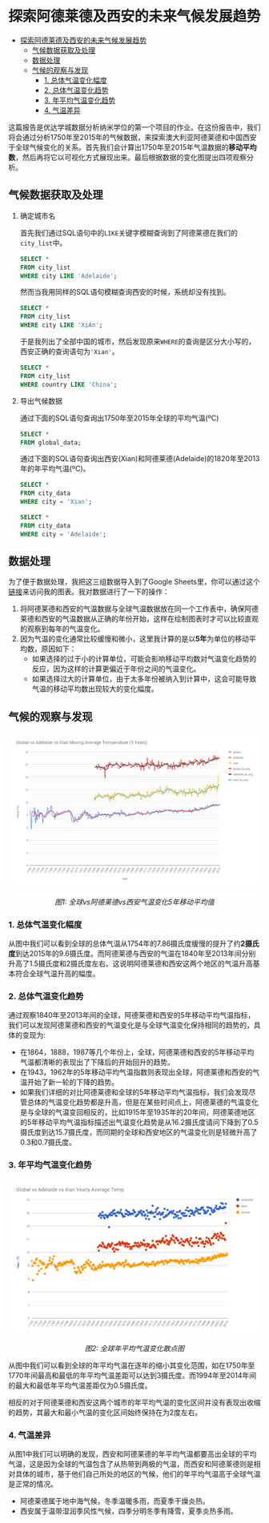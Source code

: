 # 探索阿德莱德及西安的未来气候发展趋势

<!-- TOC -->

- [探索阿德莱德及西安的未来气候发展趋势](#探索阿德莱德及西安的未来气候发展趋势)
  - [气候数据获取及处理](#气候数据获取及处理)
  - [数据处理](#数据处理)
  - [气候的观察与发现](#气候的观察与发现)
    - [1. 总体气温变化幅度](#1-总体气温变化幅度)
    - [2. 总体气温变化趋势](#2-总体气温变化趋势)
    - [3. 年平均气温变化趋势](#3-年平均气温变化趋势)
    - [4. 气温差异](#4-气温差异)

<!-- /TOC -->

这篇报告是优达学城数据分析纳米学位的第一个项目的作业。在这份报告中，我们将会通过分析1750年至2015年的气候数据，来探索澳大利亚阿德莱德和中国西安于全球气候变化的关系。首先我们会计算出1750年至2015年气温数据的**移动平均数**，然后再将它以可视化方式展现出来。最后根据数据的变化图提出四项观察分析。

## 气候数据获取及处理

1. 确定城市名

    首先我们通过SQL语句中的```LIKE```关键字模糊查询到了阿德莱德在我们的```city_list```中。

    ```sql
    SELECT *
    FROM city_list
    WHERE city LIKE 'Adelaide';
    ```

    然而当我用同样的SQL语句模糊查询西安的时候，系统却没有找到。

    ```sql
    SELECT *
    FROM city_list
    WHERE city LIKE 'XiAn';
    ```

    于是我列出了全部中国的城市，然后发现原来```WHERE```的查询是区分大小写的，西安正确的查询语句为```'Xian'```。

    ```sql
    SELECT *
    FROM city_list
    WHERE country LIKE 'China';
    ```

2. 导出气候数据

    通过下面的SQL语句查询出1750年至2015年全球的平均气温(ºC)
    ```sql
    SELECT *
    FROM global_data;
    ```

    通过下面的SQL语句查询出西安(Xian)和阿德莱德(Adelaide)的1820年至2013年的年平均气温(ºC)。

    ```sql
    SELECT *
    FROM city_data
    WHERE city = 'Xian';
    ```
    ```sql
    SELECT *
    FROM city_data
    WHERE city = 'Adelaide';
    ```

## 数据处理

为了便于数据处理，我把这三组数据导入到了Google Sheets里，你可以通过这个[链接](https://docs.google.com/spreadsheets/d/120TBdFWjVPjxAHPRqfpSzKMtIGbOLMjwFTij7tHlVjM/edit?usp=sharing)来访问我的图表。我对数据进行了一下的操作：

1. 将阿德莱德和西安的气温数据与全球气温数据放在同一个工作表中，确保阿德莱德和西安的气温数据从正确的年份开始，这样在绘制图表时才可以比较直观的观察到每年的气温变化。
2. 因为气温的变化通常比较缓慢和微小，这里我计算的是以**5年**为单位的移动平均数，原因如下：
    * 如果选择的过于小的计算单位，可能会影响移动平均数对气温变化趋势的反应，因为这样的计算更偏近于年份之间的气温变化。
    * 如果选择过大的计算单位，由于太多年份被纳入到计算中，这会可能导致气温的移动平均数出现较大的变化幅度。

## 气候的观察与发现

<p align="center">
    <img src="resource/global_adl_xian_5y_avg_chart.png" alt="">
</p >
<p align="center">
    <em>图1: 全球vs阿德莱德vs西安气温变化5年移动平均值</em>
</p>

### 1. 总体气温变化幅度

从图中我们可以看到全球的总体气温从1754年的7.86摄氏度缓慢的提升了约**2摄氏度**到达2015年的9.6摄氏度。而阿德莱德与西安的气温在1840年至2013年间分别升高了1.5摄氏度和2摄氏度左右。这说明阿德莱德和西安这两个地区的气温升高基本符合全球气温升高的幅度。

### 2. 总体气温变化趋势

通过观察1840年至2013年间的全球，阿德莱德和西安的5年移动平均气温指标，我们可以发现阿德莱德和西安的气温变化是与全球气温变化保持相同的趋势的，具体的变现为:

* 在1864，1888，1987等几个年份上，全球，阿德莱德和西安的5年移动平均气温都清晰的表现出了下降后的开始回升的趋势。
* 在1943，1962年的5年移动平均气温指数则表现出全球，阿德莱德和西安的气温开始了新一轮的下降的趋势。
* 如果我们详细的对比阿德莱德和全球的5年移动平均气温指标，我们会发现尽管总体的气温变化趋势都是升高，但是在某些时间点上，阿德莱德的气温变化是与全球的气温变回相反的，比如1915年至1935年的20年间，阿德莱德地区的5年移动平均气温指标描述出气温变化趋势是从16.2摄氏度请问下降到了0.5摄氏度到达15.7摄氏度，而同期的全球和西安地区的气温变化则是轻微升高了0.3和0.7摄氏度。

### 3. 年平均气温变化趋势
<p align="center">
    <img src="resource/global_adl_xian_avg_dots.png" alt="">
</p>
<p align="center">
    <em>图2: 全球年平均气温变化散点图</em>
</p>
从图中我们可以看到全球的年平均气温在逐年的缩小其变化范围，如在1750年至1770年间最高和最低的年平均气温差距可以达到3摄氏度。而1994年至2014年间的最大和最低年平均气温差距仅为0.5摄氏度。

相反的对于阿德莱德和西安这两个城市的年平均气温的变化区间并没有表现出收缩的趋势，其最大和最小气温的变化区间始终保持在为2度左右。

### 4. 气温差异

从图1中我们可以明确的发现，西安和阿德莱德的年平均气温都要高出全球的平均气温，这是因为全球的气温包含了从热带到两极的气温，而西安和阿德莱德则是相对具体的城市，基于他们自己所处的地区的气候，他们的年平均气温高于全球气温是正常的情况。

* 阿德莱德属于地中海气候，冬季温暖多雨，而夏季干燥炎热。
* 西安属于温带湿润季风性气候，四季分明冬季有降雪，夏季炎热多雨。